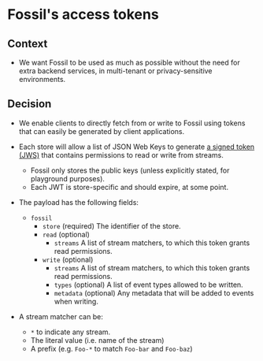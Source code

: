 # Fossil's access tokens

## Context

- We want Fossil to be used as much as possible without the need for extra backend services, in
  multi-tenant or privacy-sensitive environments.

## Decision

- We enable clients to directly fetch from or write to Fossil using tokens that can easily be
  generated by client applications.

- Each store will allow a list of JSON Web Keys to generate [a signed token (JWS)](https://www.rfc-editor.org/rfc/rfc7515)
  that contains permissions to read or write from streams.

  - Fossil only stores the public keys (unless explicitly stated, for playground purposes).
  - Each JWT is store-specific and should expire, at some point.

- The payload has the following fields:

  - `fossil`
    - `store` (required) The identifier of the store.
    - `read` (optional)
      - `streams` A list of stream matchers, to which this token grants read permissions.
    - `write` (optional)
      - `streams` A list of stream matchers, to which this token grants read permissions.
      - `types` (optional) A list of event types allowed to be written.
      - `metadata` (optional) Any metadata that will be added to events when writing.

- A stream matcher can be:
  - `*` to indicate any stream.
  - The literal value (i.e. name of the stream)
  - A prefix (e.g. `Foo-*` to match `Foo-bar` and `Foo-baz`)
